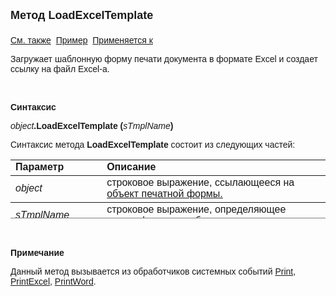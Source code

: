 ﻿<html>
<head>
<title>Шаблон печати\LoadExcelTemplate</title>
</head>

<body>

<p><font size="4" face="Arial"><strong>Метод LoadExcelTemplate<br>
<br>
</strong></font><font face="Arial"><a href="LoadWordTemplate.html">См. 
также</a>&nbsp; <u>Пример</u>&nbsp; <a href="../AsDocPrint.html">Применяется к</a></font></p>

<p><font face="Arial">Загружает шаблонную форму печати документа в 
формате Excel и создает ссылку на файл Excel-а.</font></p>

<p class="label">&nbsp;</p>

<p class="label"><font face="Arial"><b>Синтаксис</b></font></p>

<p><font face="Arial"><em>object</em><strong>.LoadExcelTemplate (</strong><em>sTmplName</em><strong>)</strong></font></p>

<p><font face="Arial">Синтаксис метода <strong>LoadExcelTemplate</strong>
состоит из следующих частей:</font></p>

<table border="1" cellPadding="5" cols="2" frame="below" rules="rows" height="94">
<TBODY>
  <tr vAlign="top">
    <td class="label" width="29%" height="18"><font face="Arial"><b>
	Параметр</b></font></td>
    <td class="label" width="71%" height="18"><font face="Arial"><strong>
	Описание</strong></font></td>
  </tr>
  <tr>
    <td width="29%" height="18"><font face="Arial"><em>object</em></font></td>
    <td width="71%" height="18"><font face="Arial">строковое 
	выражение, ссылающееся на <a href="../Functions/InterfaceManagment/DocP.html">
	объект печатной формы.</a></font></td>
  </tr>
</TBODY>
  <tr>
    <td width="29%" height="16"><font face="Arial"><em>sTmplName</em></font></td>
    <td width="71%" height="16"><font face="Arial">строковое 
	выражение, определяющее идентификатор шаблона</font></td>
  </tr>
</table>

<p class="label">&nbsp;</p>

<p class="label"><font face="Arial"><b>Примечание</b></font></p>

<p class="label"><font face="Arial">Данный метод вызывается из 
обработчиков системных событий <a
href="../../ScriptProcs/Print.html">Print</a>, <a href="../../ScriptProcs/PrintExcel.html">
PrintExcel</a>,
<a href="../../ScriptProcs/PrintWord.html">PrintWord</a>.</font></p>
</body>
</html>
